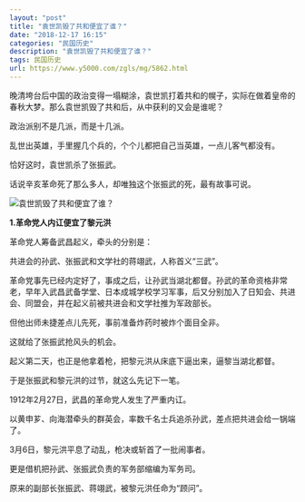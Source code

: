 ```yaml
---
layout: "post"
title: "袁世凯毁了共和便宜了谁？"
date: "2018-12-17 16:15"
categories: "民国历史"
description: "袁世凯毁了共和便宜了谁？"
tags: 民国历史
url: https://www.y5000.com/zgls/mg/5862.html
---
```






晚清垮台后中国的政治变得一塌糊涂，袁世凯打着共和的幌子，实际在做着皇帝的春秋大梦。那么袁世凯毁了共和后，从中获利的又会是谁呢？

政治派别不是几派，而是十几派。

乱世出英雄，手里握几个兵的，个个儿都把自己当英雄，一点儿客气都没有。

恰好这时，袁世凯杀了张振武。

话说辛亥革命死了那么多人，却唯独这个张振武的死，最有故事可说。

![袁世凯毁了共和便宜了谁？](/uploads/allimg/161125/6-161125100941649.JPG)

**1.革命党人内讧便宜了黎元洪**

革命党人筹备武昌起义，牵头的分别是：

共进会的孙武、张振武和文学社的蒋翊武，人称首义“三武”。

革命党事先已经内定好了，事成之后，让孙武当湖北都督。孙武的革命资格非常老，早年入武昌武备学堂、日本成城学校学习军事，后又分别加入了日知会、共进会、同盟会，并在起义前被共进会和文学社推为军政部长。

但他出师未捷差点儿先死，事前准备炸药时被炸个面目全非。

这就给了张振武抢风头的机会。

起义第二天，也正是他拿着枪，把黎元洪从床底下逼出来，逼黎当湖北都督。

于是张振武和黎元洪的过节，就这么先记下一笔。

1912年2月27日，武昌的革命党人发生了严重内讧。

以黄申芗、向海潜牵头的群英会，率数千名士兵追杀孙武，差点把共进会给一锅端了。

3月6日，黎元洪平息了动乱，枪决或斩首了一批闹事者。

更是借机把孙武、张振武负责的军务部缩编为军务司。

原来的副部长张振武、蒋翊武，被黎元洪任命为“顾问”。
